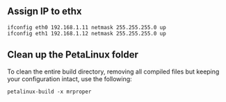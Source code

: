 
## Assign IP to ethx
```
ifconfig eth0 192.168.1.11 netmask 255.255.255.0 up
ifconfig eth1 192.168.1.12 netmask 255.255.255.0 up
```

## Clean up the PetaLinux folder
To clean the entire build directory, removing all compiled files but keeping your configuration intact, use the following:

```shell
petalinux-build -x mrproper
```
